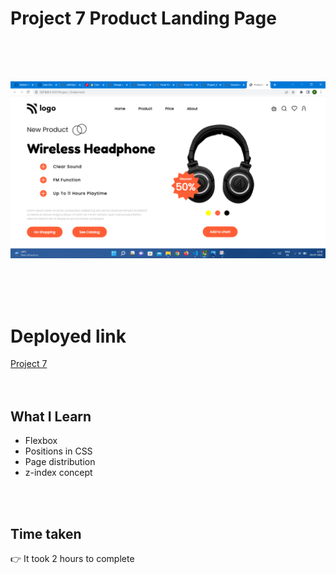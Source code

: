 # Project 7 Product Landing Page

<br>
<br>
<br>

![Project 7](/project7.png)

<br>
<br>
<br>

# Deployed link

[Project 7](https://product-home-page-7project.netlify.app/ "project link")
<br>
<br>
<br>

## What I Learn

* Flexbox
* Positions in CSS
* Page distribution
* z-index concept
 <br>
 <br>

## Time taken 
👉 It took 2 hours to complete

